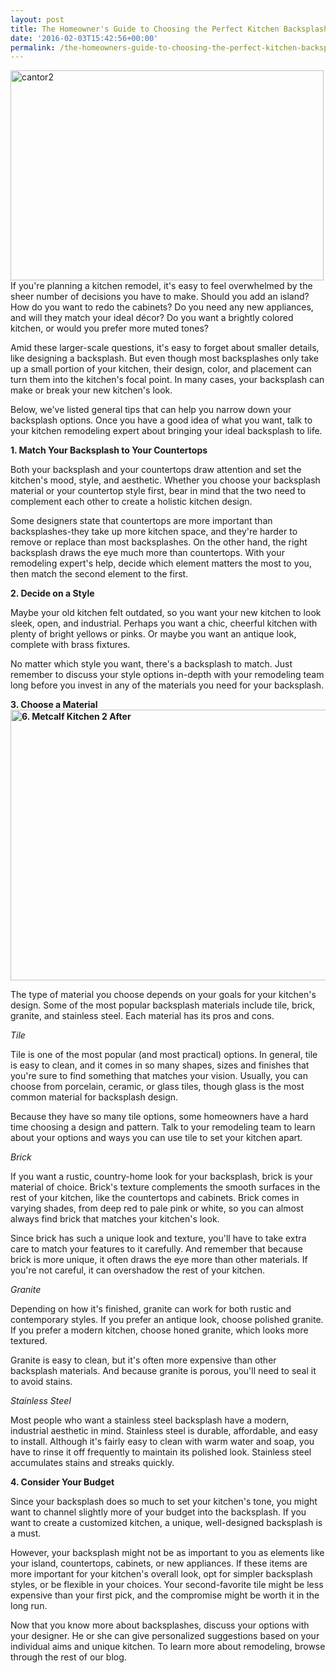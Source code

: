 ```yaml
---
layout: post
title: The Homeowner's Guide to Choosing the Perfect Kitchen Backsplash
date: '2016-02-03T15:42:56+00:00'
permalink: /the-homeowners-guide-to-choosing-the-perfect-kitchen-backsplash/
---
```

<img class="wp-image-2882 alignright" src="http://murraylampert.com/wp-content/uploads/cantor2-1024x685.jpg" alt="cantor2" width="501" height="336" />If you're planning a kitchen remodel, it's easy to feel overwhelmed by the sheer number of decisions you
have to make. Should you add an island? How do you want to redo the cabinets? Do you need any new appliances,
and will they match your ideal décor? Do you want a brightly colored kitchen, or would you prefer more muted
tones?

Amid these larger-scale questions, it's easy to forget about smaller details, like designing a backsplash.
But even though most backsplashes only take up a small portion of your kitchen, their design, color, and
placement can turn them into the kitchen's focal point. In many cases, your backsplash can make or break your
new kitchen's look.

Below, we've listed general tips that can help you narrow down your backsplash options. Once you have a
good idea of what you want, talk to your kitchen remodeling expert about bringing your ideal backsplash to
life.

<strong>1. Match Your Backsplash to Your Countertops
</strong>

Both your backsplash and your countertops draw attention and set the kitchen's mood, style, and aesthetic.
Whether you choose your backsplash material or your countertop style first, bear in mind that the two need to
complement each other to create a holistic kitchen design.

Some designers state that countertops are more important than backsplashes-they take up more kitchen
space, and they're harder to remove or replace than most backsplashes. On the other hand, the right
backsplash draws the eye much more than countertops. With your remodeling expert's help, decide which element
matters the most to you, then match the second element to the first.

<strong>2. Decide on a Style</strong>

Maybe your old kitchen felt outdated, so you want your new kitchen to look sleek, open, and industrial.
Perhaps you want a chic, cheerful kitchen with plenty of bright yellows or pinks. Or maybe you want an
antique look, complete with brass fixtures.

No matter which style you want, there's a backsplash to match. Just remember to discuss your style options
in-depth with your remodeling team long before you invest in any of the materials you need for your
backsplash.

<strong>3. Choose a Material<img class="wp-image-2880 alignright" src="http://murraylampert.com/wp-content/uploads/6.-Metcalf-Kitchen-2-After-1024x876.jpg" alt="6. Metcalf Kitchen 2 After" width="506" height="433" /></strong>

The type of material you choose depends on your goals for your kitchen's design. Some of the most popular
backsplash materials include tile, brick, granite, and stainless steel. Each material has its pros and cons.

<em>Tile</em>

Tile is one of the most popular (and most practical) options. In general, tile is easy to clean, and it
comes in so many shapes, sizes and finishes that you're sure to find something that matches your vision.
Usually, you can choose from porcelain, ceramic, or glass tiles, though glass is the most common material for
backsplash design.

Because they have so many tile options, some homeowners have a hard time choosing a design and pattern.
Talk to your remodeling team to learn about your options and ways you can use tile to set your kitchen apart.

<em>Brick</em>

If you want a rustic, country-home look for your backsplash, brick is your material of choice. Brick's
texture complements the smooth surfaces in the rest of your kitchen, like the countertops and cabinets. Brick
comes in varying shades, from deep red to pale pink or white, so you can almost always find brick that
matches your kitchen's look.

Since brick has such a unique look and texture, you'll have to take extra care to match your features to
it carefully. And remember that because brick is more unique, it often draws the eye more than other
materials. If you're not careful, it can overshadow the rest of your kitchen.

<em>Granite</em>

Depending on how it's finished, granite can work for both rustic and contemporary styles. If you prefer an
antique look, choose polished granite. If you prefer a modern kitchen, choose honed granite, which looks more
textured.

Granite is easy to clean, but it's often more expensive than other backsplash materials. And because
granite is porous, you'll need to seal it to avoid stains.

<em>Stainless Steel</em>

Most people who want a stainless steel backsplash have a modern, industrial aesthetic in mind. Stainless
steel is durable, affordable, and easy to install. Although it's fairly easy to clean with warm water and
soap, you have to rinse it off frequently to maintain its polished look. Stainless steel accumulates stains
and streaks quickly.

<strong>4. Consider Your Budget</strong>

Since your backsplash does so much to set your kitchen's tone, you might want to channel slightly more of
your budget into the backsplash. If you want to create a customized kitchen, a unique, well-designed
backsplash is a must.

However, your backsplash might not be as important to you as elements like your island, countertops,
cabinets, or new appliances. If these items are more important for your kitchen's overall look, opt for
simpler backsplash styles, or be flexible in your choices. Your second-favorite tile might be less expensive
than your first pick, and the compromise might be worth it in the long run.

Now that you know more about backsplashes, discuss your options with your designer. He or she can give
personalized suggestions based on your individual aims and unique kitchen. To learn more about remodeling,
browse through the rest of our blog.
